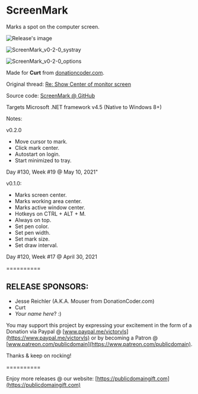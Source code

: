 # ScreenMark
Marks a spot on the computer screen.

![Release's image](https://user-images.githubusercontent.com/54631779/116682962-f5cfb080-a97c-11eb-884e-356292117d4e.png)

![ScreenMark_v0-2-0_systray](https://user-images.githubusercontent.com/54631779/117735659-e5f96d00-b1c3-11eb-957e-697f99c7cfde.png)

![ScreenMark_v0-2-0_options](https://user-images.githubusercontent.com/54631779/117735664-e85bc700-b1c3-11eb-9702-09545492c549.png)

Made for **Curt** from [donationcoder.com](https://www.donationcoder.com).

Original thread: [Re: Show Center of monitor screen](https://www.donationcoder.com/forum/index.php?topic=18632.msg444797#msg444797)

Source code: [ScreenMark @ GitHub]()

Targets Microsoft .NET framework v4.5 (Native to Windows 8+)

Notes:

v0.2.0
- Move cursor to mark.
- Click mark center.
- Autostart on login.
- Start minimized to tray.

Day #130, Week #19 @ May 10, 2021"

v0.1.0:
- Marks screen center.
- Marks working area center.
- Marks active window center.
- Hotkeys on CTRL + ALT + M.
- Always on top.
- Set pen color.
- Set pen width.
- Set mark size.
- Set draw interval.

Day #120, Week #17 @ April 30, 2021

==========

## RELEASE SPONSORS:

* Jesse Reichler (A.K.A. Mouser from DonationCoder.com)
* Curt
* *Your name here*? :)

You may support this project by expressing your excitement in the form of a Donation via Paypal @ [www.paypal.me/victorvls](https://www.paypal.me/victorvls) or by becoming a Patron @ [www.patreon.com/publicdomain](https://www.patreon.com/publicdomain).

Thanks & keep on rocking!

==========

Enjoy more releases @ our website: [https://publicdomaingift.com](https://publicdomaingift.com)
